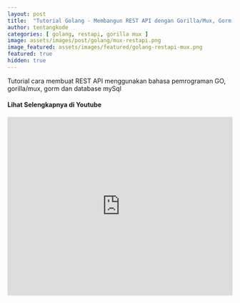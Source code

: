 ```yaml
---
layout: post
title:  "Tutorial Golang - Membangun REST API dengan Gorilla/Mux, Gorm, MySQL"
author: tentangkode
categories: [ golang, restapi, gorilla mux ]
image: assets/images/post/golang/mux-restapi.png
image_featured: assets/images/featured/golang-restapi-mux.png
featured: true
hidden: true
---
```

Tutorial cara membuat REST API menggunakan bahasa pemrograman GO, gorilla/mux, gorm dan database mySql

#### Lihat Selengkapnya di Youtube


<p><iframe width="100%" height="400px" src="https://www.youtube.com/embed/dENoPS8aRL8" title="YouTube video player" frameborder="0" allow="accelerometer; autoplay; clipboard-write; encrypted-media; gyroscope; picture-in-picture" allowfullscreen></iframe></p>